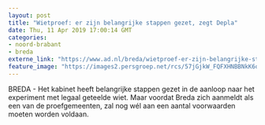 ```yaml
---
layout: post
title: "Wietproef: er zijn belangrijke stappen gezet, zegt Depla"
date: Thu, 11 Apr 2019 17:00:14 GMT
categories: 
- noord-brabant 
- breda 
externe_link: "https://www.ad.nl/breda/wietproef-er-zijn-belangrijke-stappen-gezet-zegt-depla~ae895949/"
feature_image: "https://images2.persgroep.net/rcs/57jGjkW_FQFXHNBBNkK6o9K1vPE/diocontent/117519143/_fitwidth/400/?appId=21791a8992982cd8da851550a453bd7f&quality=0.7"
---
```


BREDA - Het kabinet heeft belangrijke stappen gezet in de aanloop naar het experiment met legaal geteelde wiet. Maar voordat Breda zich aanmeldt als een van de proefgemeenten, zal nog wél aan een aantal voorwaarden moeten worden voldaan.
